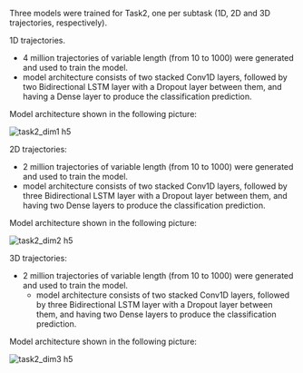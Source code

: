 Three models were trained for Task2, one per subtask (1D, 2D and 3D trajectories, respectively).

1D trajectories.
  - 4 million trajectories of variable length (from 10 to 1000) were generated and used to train the model.
  - model architecture consists of two stacked Conv1D layers, followed by two Bidirectional LSTM layer with a Dropout layer between them, and having a Dense layer to produce the classification prediction.
 
 Model architecture shown in the following picture:
 
 ![task2_dim1 h5](https://user-images.githubusercontent.com/29183729/112235621-5281d200-8c3f-11eb-92b9-0ce6b758f02f.png)
 
 2D trajectories:
  - 2 million trajectories of variable length (from 10 to 1000) were generated and used to train the model.
  - model architecture consists of two stacked Conv1D layers, followed by three Bidirectional LSTM layer with a Dropout layer between them, and having two Dense layers to produce the classification prediction.
 
 Model architecture shown in the following picture:

![task2_dim2 h5](https://user-images.githubusercontent.com/29183729/112235771-9c6ab800-8c3f-11eb-8a34-d45904fa4456.png)

3D trajectories:
- 2 million trajectories of variable length (from 10 to 1000) were generated and used to train the model.
  - model architecture consists of two stacked Conv1D layers, followed by three Bidirectional LSTM layer with a Dropout layer between them, and having two Dense layers to produce the classification prediction.
 
 Model architecture shown in the following picture:

![task2_dim3 h5](https://user-images.githubusercontent.com/29183729/112235861-c1f7c180-8c3f-11eb-8882-5dbbf8e34ae4.png)
